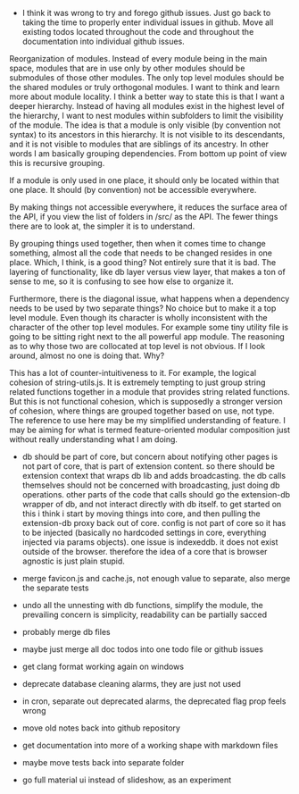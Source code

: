 * I think it was wrong to try and forego github issues. Just go back to taking the time to properly enter individual issues in github. Move all existing todos located throughout the code and throughout the documentation into individual github issues.




Reorganization of modules. Instead of every module being in the main space, modules that are in use only by other modules should be submodules of those other modules. The only top level modules should be the shared modules or truly orthogonal modules. I want to think and learn more about module locality. I think a better way to state this is that I want a deeper hierarchy. Instead of having all modules exist in the highest level of the hierarchy, I want to nest modules within subfolders to limit the visibility of the module. The idea is that a module is only visible (by convention not syntax) to its ancestors in this hierarchy. It is not visible to its descendants, and it is not visible to modules that are siblings of its ancestry. In other words I am basically grouping dependencies. From bottom up point of view this is recursive grouping.

If a module is only used in one place, it should only be located within that one place. It should (by convention) not be accessible everywhere.

By making things not accessible everywhere, it reduces the surface area of the API, if you view the list of folders in /src/ as the API. The fewer things there are to look at, the simpler it is to understand.

By grouping things used together, then when it comes time to change something, almost all the code that needs to be changed resides in one place. Which, I think, is a good thing? Not entirely sure that it is bad. The layering of functionality, like db layer versus view layer, that makes a ton of sense to me, so it is confusing to see how else to organize it.

Furthermore, there is the diagonal issue, what happens when a dependency needs to be used by two separate things? No choice but to make it a top level module. Even though its character is wholly inconsistent with the character of the other top level modules. For example some tiny utility file is going to be sitting right next to the all powerful app module. The reasoning as to why those two are collocated at top level is not obvious. If I look around, almost no one is doing that. Why?


This has a lot of counter-intuitiveness to it. For example, the logical cohesion of string-utils.js. It is extremely tempting to just group string related functions together in a module that provides string related functions. But this is not functional cohesion, which is supposedly a stronger version of cohesion, where things are grouped together based on use, not type. The reference to use here may be my simplified understanding of feature. I may be aiming for what is termed feature-oriented modular composition just without really understanding what I am doing.

* db should be part of core, but concern about notifying other pages is not part of core, that is part of extension content. so there should be extension context that wraps db lib and adds broadcasting. the db calls themselves should not be concerned with broadcasting, just doing db operations. other parts of the code that calls should go the extension-db wrapper of db, and not interact directly with db itself. to get started on this i think i start by moving things into core, and then pulling the extension-db proxy back out of core. config is not part of core so it has to be injected (basically no hardcoded settings in core, everything injected via params objects). one issue is indexeddb. it does not exist outside of the browser. therefore the idea of a core that is browser agnostic is just plain stupid.

* merge favicon.js and cache.js, not enough value to separate, also merge the separate tests
* undo all the unnesting with db functions, simplify the module, the prevailing concern is simplicity, readability can be partially sacced
* probably merge db files
* maybe just merge all doc todos into one todo file or github issues
* get clang format working again on windows
* deprecate database cleaning alarms, they are just not used
* in cron, separate out deprecated alarms, the deprecated flag prop feels wrong
* move old notes back into github repository
* get documentation into more of a working shape with markdown files
* maybe move tests back into separate folder
* go full material ui instead of slideshow, as an experiment
